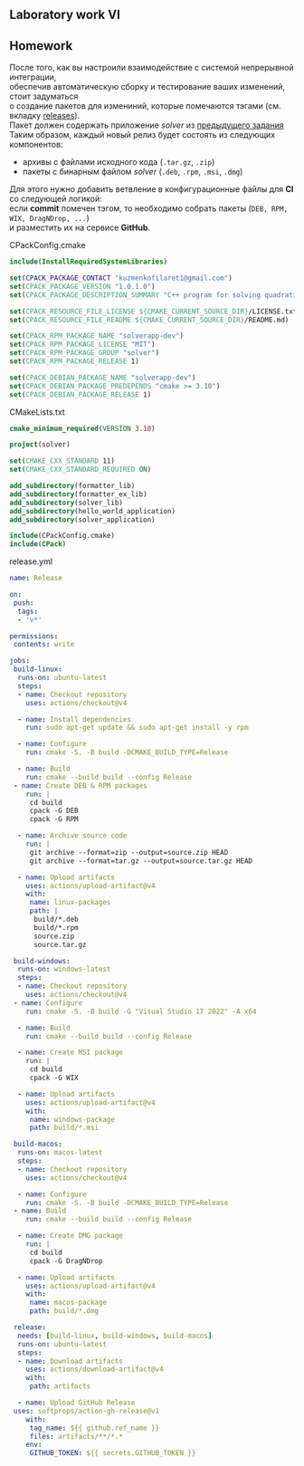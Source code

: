 ## Laboratory work VI

## Homework

После того, как вы настроили взаимодействие с системой непрерывной интеграции,</br>
обеспечив автоматическую сборку и тестирование ваших изменений, стоит задуматься</br>
о создание пакетов для измениний, которые помечаются тэгами (см. вкладку [releases](https://github.com/tp-labs/lab06/releases)).</br>
Пакет должен содержать приложение _solver_ из [предыдущего задания](https://github.com/tp-labs/lab03#задание-1)
Таким образом, каждый новый релиз будет состоять из следующих компонентов:
- архивы с файлами исходного кода (`.tar.gz`, `.zip`)
- пакеты с бинарным файлом _solver_ (`.deb`, `.rpm`, `.msi`, `.dmg`)

Для этого нужно добавить ветвление в конфигурационные файлы для **CI** со следующей логикой:</br>
если **commit** помечен тэгом, то необходимо собрать пакеты (`DEB, RPM, WIX, DragNDrop, ...`) </br>
и разместить их на сервисе **GitHub**.

CPackConfig.cmake
```cmake
include(InstallRequiredSystemLibraries)

set(CPACK_PACKAGE_CONTACT "kuzmenkofilaret1@gmail.com")
set(CPACK_PACKAGE_VERSION "1.0.1.0")
set(CPACK_PACKAGE_DESCRIPTION_SUMMARY "C++ program for solving quadratic equations")

set(CPACK_RESOURCE_FILE_LICENSE ${CMAKE_CURRENT_SOURCE_DIR}/LICENSE.txt)
set(CPACK_RESOURCE_FILE_README ${CMAKE_CURRENT_SOURCE_DIR}/README.md)

set(CPACK_RPM_PACKAGE_NAME "solverapp-dev")
set(CPACK_RPM_PACKAGE_LICENSE "MIT")
set(CPACK_RPM_PACKAGE_GROUP "solver")
set(CPACK_RPM_PACKAGE_RELEASE 1)

set(CPACK_DEBIAN_PACKAGE_NAME "solverapp-dev")
set(CPACK_DEBIAN_PACKAGE_PREDEPENDS "cmake >= 3.10")
set(CPACK_DEBIAN_PACKAGE_RELEASE 1)
```
CMakeLists.txt
```cmake
cmake_minimum_required(VERSION 3.10)

project(solver)

set(CMAKE_CXX_STANDARD 11)
set(CMAKE_CXX_STANDARD_REQUIRED ON)

add_subdirectory(formatter_lib)
add_subdirectory(formatter_ex_lib)
add_subdirectory(solver_lib)
add_subdirectory(hello_world_application)
add_subdirectory(solver_application)

include(CPackConfig.cmake)
include(CPack)
```

release.yml
```yml
name: Release

on:
 push:
  tags:
  - 'v*'

permissions:
 contents: write

jobs:
 build-linux:
  runs-on: ubuntu-latest
  steps:
  - name: Checkout repository
    uses: actions/checkout@v4

  - name: Install dependencies
    run: sudo apt-get update && sudo apt-get install -y rpm

  - name: Configure
    run: cmake -S. -B build -DCMAKE_BUILD_TYPE=Release

  - name: Build
    run: cmake --build build --config Release
 - name: Create DEB & RPM packages
    run: |
     cd build
     cpack -G DEB
     cpack -G RPM

  - name: Archive source code
    run: |
     git archive --format=zip --output=source.zip HEAD
     git archive --format=tar.gz --output=source.tar.gz HEAD

  - name: Upload artifacts
    uses: actions/upload-artifact@v4
    with:
     name: linux-packages
     path: |
      build/*.deb
      build/*.rpm
      source.zip
      source.tar.gz

 build-windows:
  runs-on: windows-latest
  steps:
  - name: Checkout repository
    uses: actions/checkout@v4
 - name: Configure
    run: cmake -S. -B build -G "Visual Studio 17 2022" -A x64

  - name: Build
    run: cmake --build build --config Release

  - name: Create MSI package
    run: |
     cd build
     cpack -G WIX

  - name: Upload artifacts
    uses: actions/upload-artifact@v4
    with:
     name: windows-package
     path: build/*.msi

 build-macos:
  runs-on: macos-latest
  steps:
  - name: Checkout repository
    uses: actions/checkout@v4

  - name: Configure
    run: cmake -S. -B build -DCMAKE_BUILD_TYPE=Release
 - name: Build
    run: cmake --build build --config Release

  - name: Create DMG package
    run: |
     cd build
     cpack -G DragNDrop

  - name: Upload artifacts
    uses: actions/upload-artifact@v4
    with:
     name: macos-package
     path: build/*.dmg

 release:
  needs: [build-linux, build-windows, build-macos]
  runs-on: ubuntu-latest
  steps:
  - name: Download artifacts
    uses: actions/download-artifact@v4
    with:
     path: artifacts

  - name: Upload GitHub Release
 uses: softprops/action-gh-release@v1
    with:
     tag_name: ${{ github.ref_name }}
     files: artifacts/**/*.*
    env:
     GITHUB_TOKEN: ${{ secrets.GITHUB_TOKEN }}
```


